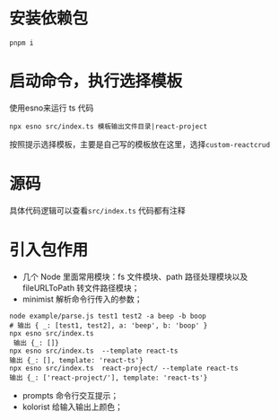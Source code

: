 # 安装依赖包
`pnpm i`

# 启动命令，执行选择模板
使用esno来运行 ts 代码

`npx esno src/index.ts 模板输出文件目录|react-project`

按照提示选择模板，主要是自己写的模板放在这里，选择`custom-reactcrud`

# 源码
具体代码逻辑可以查看`src/index.ts`
代码都有注释
# 引入包作用
* 几个 Node 里面常用模块：fs 文件模块、path 路径处理模块以及 fileURLToPath 转文件路径模块；
* minimist 解析命令行传入的参数；
```
node example/parse.js test1 test2 -a beep -b boop
# 输出 { _: [test1, test2], a: 'beep', b: 'boop' }
npx esno src/index.ts   
 输出 {_: []}
npx esno src/index.ts  --template react-ts
输出 {_: [], template: 'react-ts'}
npx esno src/index.ts  react-project/ --template react-ts
输出 {_: ['react-project/'], template: 'react-ts'}
```
* prompts 命令行交互提示；
* kolorist 给输入输出上颜色；
